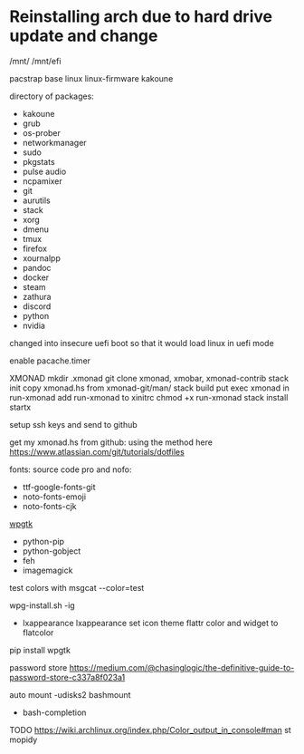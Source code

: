 


# Reinstalling arch due to hard drive update and change

/mnt/
/mnt/efi

pacstrap base linux linux-firmware kakoune



directory of packages:
- kakoune
- grub
- os-prober
- networkmanager
- sudo
- pkgstats
- pulse audio
- ncpamixer
- git
- aurutils
- stack
- xorg
- dmenu
- tmux
- firefox
- xournalpp
- pandoc
- docker
- steam
- zathura
- discord
- python
- nvidia


changed into insecure uefi boot so that it would load linux in uefi mode

enable pacache.timer

XMONAD
mkdir .xmonad
git clone xmonad, xmobar, xmonad-contrib
stack init
copy xmonad.hs from xmonad-git/man/
stack build
put exec xmonad in run-xmonad
add run-xmonad to xinitrc
chmod +x run-xmonad
stack install
startx

setup ssh keys and send to github

get my xmonad.hs from github: using the method here https://www.atlassian.com/git/tutorials/dotfiles

fonts:
source code pro and nofo:
- ttf-google-fonts-git
- noto-fonts-emoji
- noto-fonts-cjk

[wpgtk](https://www.youtube.com/watch?v=jmY5NEPI4RM)
- python-pip
- python-gobject
- feh
- imagemagick

test colors with
msgcat --color=test

wpg-install.sh -ig
- lxappearance
lxappearance set icon theme flattr color and widget to flatcolor

pip install wpgtk


password store
https://medium.com/@chasinglogic/the-definitive-guide-to-password-store-c337a8f023a1



auto mount
-udisks2
bashmount


- bash-completion

TODO
https://wiki.archlinux.org/index.php/Color_output_in_console#man
st
mopidy


